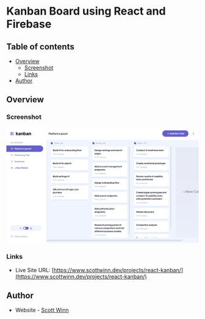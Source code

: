 # Kanban Board using React and Firebase

## Table of contents

- [Overview](#overview)
  - [Screenshot](#screenshot)
  - [Links](#links)
- [Author](#author)

## Overview

### Screenshot

![](./screenshot-light.png)

### Links

- Live Site URL: [https://www.scottwinn.dev/projects/react-kanban/](https://www.scottwinn.dev/projects/react-kanban/)

## Author

- Website - [Scott Winn](https://www.scottwinn.dev)
